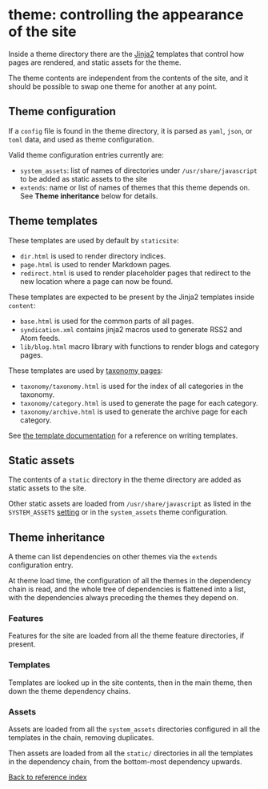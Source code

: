 # theme: controlling the appearance of the site

Inside a theme directory there are the [Jinja2](http://jinja.pocoo.org/)
templates that control how pages are rendered, and static assets for the theme.

The theme contents are independent from the contents of the site, and it should
be possible to swap one theme for another at any point.


## Theme configuration

If a `config` file is found in the theme directory, it is parsed as `yaml`,
`json`, or `toml` data, and used as theme configuration.

Valid theme configuration entries currently are:

* `system_assets`: list of names of directories under `/usr/share/javascript`
  to be added as static assets to the site
* `extends`: name or list of names of themes that this theme depends on. See
  **Theme inheritance** below for details.

## Theme templates

These templates are used by default by `staticsite`:

* `dir.html` is used to render directory indices.
* `page.html` is used to render Markdown pages.
* `redirect.html` is used to render placeholder pages that redirect to the new
  location where a page can now be found.

These templates are expected to be present by the Jinja2 templates
inside `content`:

* `base.html` is used for the common parts of all pages.
* `syndication.xml` contains jinja2 macros used to generate RSS2 and Atom
  feeds.
* `lib/blog.html` macro library with functions to render blogs and category pages.

These templates are used by [taxonomy pages](taxonomies.md):

* `taxonomy/taxonomy.html` is used for the index of all categories in the taxonomy.
* `taxonomy/category.html` is used to generate the page for each category.
* `taxonomy/archive.html` is used to generate the archive page for each category.

See [the template documentation](templates.md) for a reference on writing
templates.

## Static assets

The contents of a `static` directory in the theme directory are added as static
assets to the site.

Other static assets are loaded from `/usr/share/javascript` as listed in the
`SYSTEM_ASSETS` [setting](settings.md) or in the `system_assets` theme
configuration.


## Theme inheritance

A theme can list dependencies on other themes via the `extends` configuration
entry.

At theme load time, the configuration of all the themes in the dependency chain
is read, and the whole tree of dependencies is flattened into a list, with the
dependencies always preceding the themes they depend on.

### Features

Features for the site are loaded from all the theme feature directories, if
present.

### Templates

Templates are looked up in the site contents, then in the main theme, then
down the theme dependency chains.

### Assets

Assets are loaded from all the `system_assets` directories configured in all
the templates in the chain, removing duplicates.

Then assets are loaded from all the `static/` directories in all the templates
in the dependency chain, from the bottom-most dependency upwards.

[Back to reference index](README.md)
